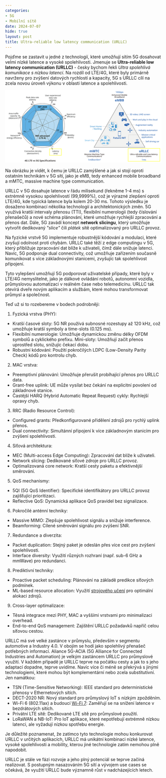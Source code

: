 ```yaml
---
categories:
- 5G
- Mobilní sítě
date: 2024-07-07
hide: true
layout: post
title: Ultra-reliable low latency communication (URLLC)
---
```


Pojďme se zastavit u jedné z technologií, které umožňují sítím 5G dosahovat velmi nízké latence a vysoké spolehlivosti.  Jmenuje se **Ultra-reliable low latency communication (URLLC)** - česky bychom řekli *Ultra spolehlivá komunikace s nízkou latencí*. Na rozdíl od LTE/4G, které byly primárně navrženy pro zvýšení datových rychlostí a kapacity, 5G s URLLC cílí na zcela novou úroveň výkonu v oblasti latence a spolehlivosti.

![Na co je URLLC zamýšlené?](/assets/urllc-vs-others.png)

Na obrázku je vidět, k čemu je URLLC zamýšlené a jak si stojí oproti ostatním technikám v 5G sítí, jako je eMB, tedy enhanced mobile broadband a mMTC, massive machine type communication.  

URLLC v 5G dosahuje latence v řádu milisekund (řekněme 1-4 ms) s extrémně vysokou spolehlivostí (99,9999%), což je výrazné zlepšení oproti LTE/4G, kde typická latence byla kolem 20-30 ms. Tohoto výsledku je dosaženo kombinací několika technologií a architektonických změn. 5G využívá kratší intervaly přenosu (TTI), flexibilní numerologii (tedy číslování přenašečů) a nové schéma plánování, které umožňuje rychlejší zpracování a přenos dat. Dále, 5G zavádí koncept **network slicingu**, který umožňuje vytvořit dedikovaný *"slice"* čili *plátek* sítě optimalizovaný pro URLLC provoz.

Na fyzické vrstvě 5G implementuje robustnější kódování a modulaci, které zvyšují odolnost proti chybám. URLLC také těží z edge computingu v 5G, který přibližuje zpracování dat blíže k uživateli, čímž dále snižuje latenci. Navíc, 5G podporuje dual connectivity, což umožňuje zařízením současně komunikovat s více základnovými stanicemi, zvyšujíc tak spolehlivost připojení.

Tyto vylepšení umožňují 5G podporovat uživatelské případy, které byly v LTE/4G nemyslitelné, jako je dálkové ovládání robotů, autonomní vozidla, průmyslovou automatizaci v reálném čase nebo telemedicínu. URLLC tak otevírá dveře novým aplikacím a službám, které mohou transformovat průmysl a společnost.

Teď už si to rozebereme v bodech podrobněji:



1. Fyzická vrstva (PHY):
- Kratší časové sloty: 5G NR používá subnosné rozestupy až 120 kHz, což umožňuje kratší symboly a time-slots (0.125 ms).
- Flexibilní numerologie: Umožňuje dynamickou změnu délky OFDM symbolů a cyklického prefixu.
Mini-sloty: Umožňují začít přenos uprostřed slotu, snižujíc čekací dobu.
- Robustní kódování: Použití pokročilých LDPC (Low-Density Parity Check) kódů pro kontrolu chyb.

2. MAC vrstva:
- Preemptivní plánování: Umožňuje přerušit probíhající přenos pro URLLC data.
- Grant-free uplink: UE může vysílat bez čekání na explicitní povolení od základnové stanice.
- Častější HARQ (Hybrid Automatic Repeat Request) cykly: Rychlejší opravy chyb.

3. RRC (Radio Resource Control):
- Configured grants: Předkonfigurované přidělení zdrojů pro rychlý uplink přenos.
- Dual connectivity: Simultánní připojení k více základnovým stanicím pro zvýšení spolehlivosti.

4. Síťová architektura:
- MEC (Multi-access Edge Computing): Zpracování dat blíže k uživateli.
- Network slicing: Dedikované síťové zdroje pro URLLC provoz.
- Optimalizovaná core network: Kratší cesty paketu a efektivnější směrování.

5. QoS mechanismy:
- 5QI (5G QoS Identifier): Specifické identifikátory pro URLLC provoz zajišťující prioritizaci.
- Reflective QoS: Dynamická aplikace QoS pravidel bez signalizace.

6. Pokročilé anténní techniky:
- Massive MIMO: Zlepšuje spolehlivost signálu a snižuje interference.
- Beamforming: Cílené směrování signálu pro zvýšení SNR.

7. Redundance a diverzita:
- Packet duplication: Stejný paket je odeslán přes více cest pro zvýšení spolehlivosti.
- Interface diversity: Využití různých rozhraní (např. sub-6 GHz a mmWave) pro redundanci.

8. Prediktivní techniky:
- Proactive packet scheduling: Plánování na základě predikce síťových podmínek.
- ML-based resource allocation: Využití [strojového učení](/ai/strojove-uceni-machine-learning/) pro optimální alokaci zdrojů.

9. Cross-layer optimalizace:
- Těsná integrace mezi PHY, MAC a vyššími vrstvami pro minimalizaci overhead.
- End-to-end QoS management: Zajištění URLLC požadavků napříč celou síťovou cestou.

URLLC má své velké zastánce v průmyslu, především v segmentu automotive a Industry 4.0. V obojím se hodí jako spolehlivý přenašeč potřebných informací. Aliance 5G-ACIA (5G Alliance for Connected Industries and Automation) je velkým zastáncem URLLC pro průmyslové využití. V každém případě je URLLC teprve na počátku cesty a jak to s jeho adaptací dopadne, teprve uvidíme. Navíc více či méně se překrývá s jinými technologiemi, které mohou být komplementární nebo zcela substitutivní. Jen namátkou: 

- TSN (Time-Sensitive Networking): IEEE standard pro deterministické přenosy v Ethernetových sítích.
- DECT-2020 NR: Nový standard pro průmyslový IoT s nízkým zpožděním.
- Wi-Fi 6 (802.11ax) a budoucí [Wi-Fi 7](/item/wi-fi-7-802-11be/): Zaměřují se na snížení latence v bezdrátových sítích.
- Privátní LTE sítě: Dedikované LTE sítě pro průmyslové použití.
- LoRaWAN a NB-IoT: Pro IoT aplikace, které nepotřebují extrémně nízkou latenci, ale vyžadují nízkou spotřebu energie.

Je důležité poznamenat, že zatímco tyto technologie mohou konkurovat URLLC v určitých aplikacích, URLLC má unikátní kombinaci nízké latence, vysoké spolehlivosti a mobility, kterou jiné technologie zatím nemohou plně napodobit.

URLLC je stále ve fázi rozvoje a jeho plný potenciál se teprve začíná realizovat. S postupným nasazováním 5G sítí a vývojem use cases se očekává, že využití URLLC bude významně růst v nadcházejících letech.